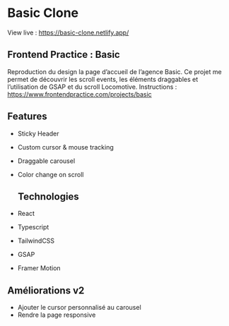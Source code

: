 # Basic Clone
View live : https://basic-clone.netlify.app/

## Frontend Practice : Basic
Reproduction du design la page d’accueil de l’agence Basic. Ce projet me permet de découvrir les scroll events, les éléments draggables et l’utilisation de GSAP et du scroll Locomotive.
Instructions : https://www.frontendpractice.com/projects/basic

## Features
- Sticky Header
- Custom cursor & mouse tracking
- Draggable carousel
- Color change on scroll

  ## Technologies
- React
- Typescript
- TailwindCSS
- GSAP
- Framer Motion

## Améliorations v2
- Ajouter le cursor personnalisé au carousel
- Rendre la page responsive


